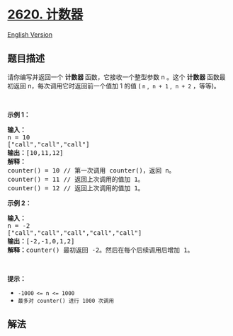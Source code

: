 # [2620. 计数器](https://leetcode.cn/problems/counter)

[English Version](/solution/2600-2699/2620.Counter/README_EN.md)

## 题目描述

<p>请你编写并返回一个&nbsp;<strong>计数器&nbsp;</strong>函数，它接收一个整型参数 n 。这个&nbsp;<strong>计数器&nbsp;</strong>函数最初返回 n，每次调用它时返回前一个值加 1 的值 ( <code>n</code> ,&nbsp; <code>n + 1</code> ,&nbsp; <code>n + 2</code> ，等等)。</p>

<p>&nbsp;</p>

<p><strong>示例 1：</strong></p>

<pre>
<b>输入：</b>
n = 10 
["call","call","call"]
<b>输出：</b>[10,11,12]
<strong>解释：
</strong>counter() = 10 // 第一次调用 counter()，返回 n。
counter() = 11 // 返回上次调用的值加 1。
counter() = 12 // 返回上次调用的值加 1。
</pre>

<p><strong>示例 2：</strong></p>

<pre>
<b>输入：</b>
n = -2
["call","call","call","call","call"]
<b>输出：</b>[-2,-1,0,1,2]
<b>解释：</b>counter() 最初返回 -2。然后在每个后续调用后增加 1。
</pre>

<p>&nbsp;</p>

<p><strong>提示：</strong></p>

<ul>
	<li><code>-1000<sup>&nbsp;</sup>&lt;= n &lt;= 1000</code></li>
	<li><code>最多对 counter() 进行 1000 次调用</code></li>
</ul>

## 解法
